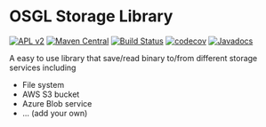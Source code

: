 # OSGL Storage Library

[![APL v2](https://img.shields.io/badge/license-Apache%202-blue.svg)](http://www.apache.org/licenses/LICENSE-2.0.html) 
[![Maven Central](https://img.shields.io/maven-central/v/org.osgl/osgl-storage.svg)](http://search.maven.org/#search%7Cga%7C1%7Cosgl-storage)
[![Build Status](https://travis-ci.org/osglworks/java-storage.svg?branch=master)](https://travis-ci.org/osglworks/java-storage)
[![codecov](https://codecov.io/gh/osglworks/java-storage/branch/master/graph/badge.svg)](https://codecov.io/gh/osglworks/java-storage)
[![Javadocs](http://www.javadoc.io/badge/org.osgl/osgl-storage.svg?color=red)](http://www.javadoc.io/doc/org.osgl/osgl-storage)


A easy to use library that save/read binary to/from different storage services including

* File system
* AWS S3 bucket
* Azure Blob service
* ... (add your own)
